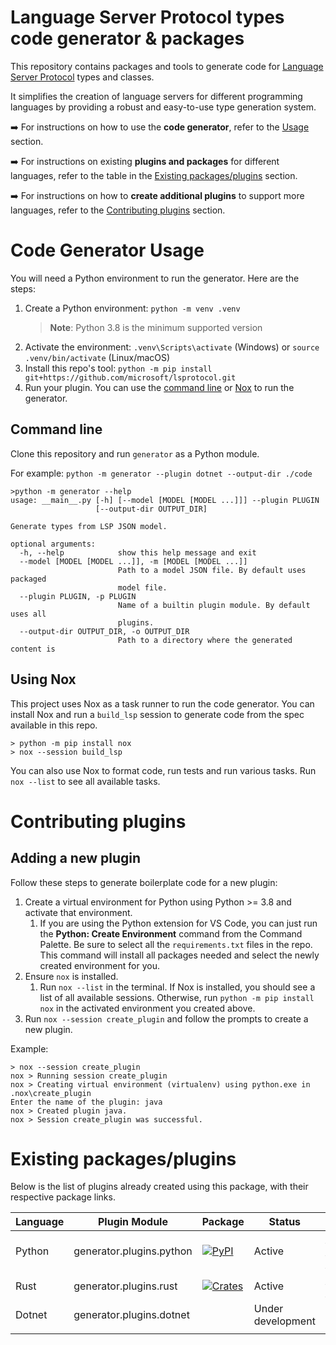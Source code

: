 # Language Server Protocol types code generator & packages

This repository contains packages and tools to generate code for [Language Server Protocol](https://microsoft.github.io/language-server-protocol/) types and classes.

It simplifies the creation of language servers for different programming languages by providing a robust and easy-to-use type generation system.

➡️ For instructions on how to use the **code generator**, refer to the [Usage](#usage) section.

➡️ For instructions on existing **plugins and packages** for different languages, refer to the table in the [Existing packages/plugins](#existing-packagesplugins) section.

➡️ For instructions on how to **create additional plugins** to support more languages, refer to the [Contributing plugins](#contributing-plugins) section.

# Code Generator Usage

You will need a Python environment to run the generator. Here are the steps:

1. Create a Python environment: `python -m venv .venv`
    > **Note**: Python 3.8 is the minimum supported version
2. Activate the environment: `.venv\Scripts\activate` (Windows) or `source .venv/bin/activate` (Linux/macOS)
3. Install this repo's tool: `python -m pip install git+https://github.com/microsoft/lsprotocol.git`
4. Run your plugin. You can use the [command line](#command-line) or [Nox](#using-nox) to run the generator.

## Command line

Clone this repository and run `generator` as a Python module.

For example: `python -m generator --plugin dotnet --output-dir ./code`

```console
>python -m generator --help
usage: __main__.py [-h] [--model [MODEL [MODEL ...]]] --plugin PLUGIN
                   [--output-dir OUTPUT_DIR]

Generate types from LSP JSON model.

optional arguments:
  -h, --help            show this help message and exit
  --model [MODEL [MODEL ...]], -m [MODEL [MODEL ...]]
                        Path to a model JSON file. By default uses packaged
                        model file.
  --plugin PLUGIN, -p PLUGIN
                        Name of a builtin plugin module. By default uses all
                        plugins.
  --output-dir OUTPUT_DIR, -o OUTPUT_DIR
                        Path to a directory where the generated content is
```

## Using Nox

This project uses Nox as a task runner to run the code generator. You can install Nox and run a `build_lsp` session to generate code from the spec available in this repo.

```console
> python -m pip install nox
> nox --session build_lsp
```

You can also use Nox to format code, run tests and run various tasks. Run `nox --list` to see all available tasks.

# Contributing plugins

## Adding a new plugin

Follow these steps to generate boilerplate code for a new plugin:

1. Create a virtual environment for Python using Python >= 3.8 and activate that environment.
    1. If you are using the Python extension for VS Code, you can just run the **Python: Create Environment** command from the Command Palette. Be sure to select all the `requirements.txt` files in the repo. This command will install all packages needed and select the newly created environment for you.
1. Ensure `nox` is installed.
    1. Run `nox --list` in the terminal. If Nox is installed, you should see a list of all available sessions. Otherwise, run `python -m pip install nox` in the activated environment you created above.
1. Run `nox --session create_plugin` and follow the prompts to create a new plugin.

Example:

```console
> nox --session create_plugin
nox > Running session create_plugin
nox > Creating virtual environment (virtualenv) using python.exe in .nox\create_plugin
Enter the name of the plugin: java
nox > Created plugin java.
nox > Session create_plugin was successful.
```

# Existing packages/plugins

Below is the list of plugins already created using this package, with their respective package links.

| Language         | Plugin Module            | Package                                                                                             | Status            | Documentation                                               |
| ---------------- | ------------------------ | --------------------------------------------------------------------------------------------------- | ----------------- | ----------------------------------------------------------- |
| Python           | generator.plugins.python | [![PyPI](https://img.shields.io/pypi/v/lsprotocol?label=lsprotocol)](https://pypi.org/p/lsprotocol) | Active            | [Python package README](./packages/python/README.md)        |
| Rust             | generator.plugins.rust   | [![Crates](https://img.shields.io/crates/v/lsprotocol)](https://crates.io/crates/lsprotocol)        | Active            | [Rust package README](./packages/rust/lsprotocol/README.md) |
| Dotnet           | generator.plugins.dotnet | <in development>                                                                                    | Under development |
| <in development> |
